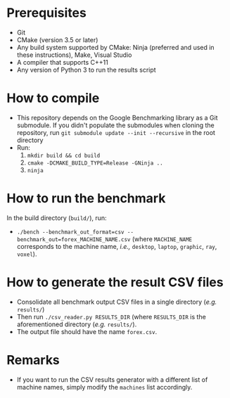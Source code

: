 # Prerequisites

- Git
- CMake (version 3.5 or later)
- Any build system supported by CMake: Ninja (preferred and used in these
  instructions), Make, Visual Studio
- A compiler that supports C++11
- Any version of Python 3 to run the results script

# How to compile

- This repository depends on the Google Benchmarking library as a Git submodule.
  If you didn't populate the submodules when cloning the repository,
  run `git submodule update --init --recursive` in the root directory
- Run:
  1. `mkdir build && cd build`
  2. `cmake -DCMAKE_BUILD_TYPE=Release -GNinja ..`
  3. `ninja`

# How to run the benchmark

In the build directory (`build/`), run:

- `./bench --benchmark_out_format=csv --benchmark_out=forex_MACHINE_NAME.csv`
  (where `MACHINE_NAME` corresponds to the machine name, *i.e.,* `desktop`,
  `laptop`, `graphic`, `ray`, `voxel`).

# How to generate the result CSV files

- Consolidate all benchmark output CSV files in a single directory (*e.g.*
  `results/`)
- Then run `./csv_reader.py RESULTS_DIR` (where `RESULTS_DIR` is the
  aforementioned directory (*e.g.* `results/`).
- The output file should have the name `forex.csv`.

# Remarks

- If you want to run the CSV results generator with a different list of
  machine names, simply modify the `machines` list accordingly.
